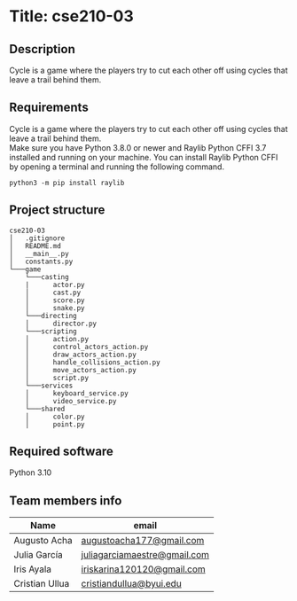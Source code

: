 # **Title:** cse210-03

## **Description**
Cycle is a game where the players try to cut each other off using cycles that leave a trail behind them.  
## **Requirements**
Cycle is a game where the players try to cut each other off using cycles that leave a trail behind them.  
Make sure you have Python 3.8.0 or newer and Raylib Python CFFI 3.7 installed and running on your machine. You can install Raylib Python CFFI by opening a terminal and running the following command.
```
python3 -m pip install raylib
```

## **Project structure**

```
cse210-03
│   .gitignore
│   README.md
│   __main__.py
│   constants.py
└───game
    └───casting
    |      actor.py
    │      cast.py
    │      score.py
    │      snake.py
    └───directing
    │      director.py
    └───scripting
    │      action.py
    │      control_actors_action.py
    │      draw_actors_action.py
    │      handle_collisions_action.py
    │      move_actors_action.py
    │      script.py
    └───services
    │      keyboard_service.py
    │      video_service.py
    └───shared
    │      color.py
    │      point.py
```

## **Required software**
Python 3.10
## **Team members info**
| Name      | email |
| ----------- | ----------- | 
| Augusto Acha | augustoacha177@gmail.com | 
| Julia García | juliagarciamaestre@gmail.com |
| Iris Ayala | iriskarina120120@gmail.com | 
| Cristian Ullua |cristiandullua@byui.edu |